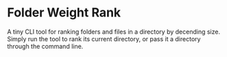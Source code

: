 # Folder Weight Rank

A tiny CLI tool for ranking folders and files in a directory by decending size.
Simply run the tool to rank its current directory, or pass it a directory through the command line.
